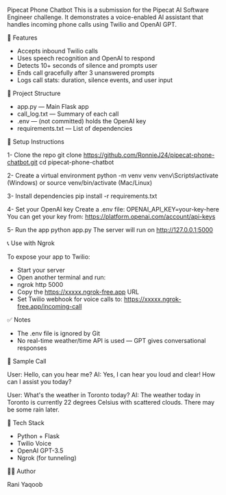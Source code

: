 Pipecat Phone Chatbot
This is a submission for the Pipecat AI Software Engineer challenge. It demonstrates a voice-enabled AI assistant that handles incoming phone calls using Twilio and OpenAI GPT.

🌟 Features

- Accepts inbound Twilio calls
- Uses speech recognition and OpenAI to respond
- Detects 10+ seconds of silence and prompts user
- Ends call gracefully after 3 unanswered prompts
- Logs call stats: duration, silence events, and user input

📂 Project Structure

- app.py — Main Flask app
- call_log.txt — Summary of each call
- .env — (not committed) holds the OpenAI key
- requirements.txt — List of dependencies

🚀 Setup Instructions

1- Clone the repo
git clone https://github.com/RonnieJ24/pipecat-phone-chatbot.git
cd pipecat-phone-chatbot

2- Create a virtual environment
python -m venv venv
venv\Scripts\activate (Windows)
or
source venv/bin/activate (Mac/Linux)

3- Install dependencies
pip install -r requirements.txt

4- Set your OpenAI key
Create a .env file:
OPENAI_API_KEY=your-key-here
You can get your key from: https://platform.openai.com/account/api-keys

5- Run the app
python app.py
The server will run on http://127.0.0.1:5000

📞 Use with Ngrok

To expose your app to Twilio:
- Start your server
- Open another terminal and run:
- ngrok http 5000
- Copy the https://xxxxx.ngrok-free.app URL
- Set Twilio webhook for voice calls to:
https://xxxxx.ngrok-free.app/incoming-call

✅ Notes

- The .env file is ignored by Git
- No real-time weather/time API is used — GPT gives conversational responses

📌 Sample Call

User: Hello, can you hear me?
AI: Yes, I can hear you loud and clear! How can I assist you today?

User: What's the weather in Toronto today?
AI: The weather today in Toronto is currently 22 degrees Celsius with scattered clouds. There may be some rain later.

🧠 Tech Stack

- Python + Flask
- Twilio Voice
- OpenAI GPT-3.5
- Ngrok (for tunneling)

🙋‍♂️ Author

Rani Yaqoob

